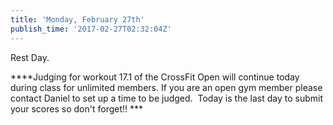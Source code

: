 ```yaml
---
title: 'Monday, February 27th'
publish_time: '2017-02-27T02:32:04Z'
---
```


Rest Day.

***\*Judging for workout 17.1 of the CrossFit Open will continue today
during class for unlimited members. If you are an open gym member please
contact Daniel to set up a time to be judged.  Today is the last day to
submit your scores so don't forget!! ***
